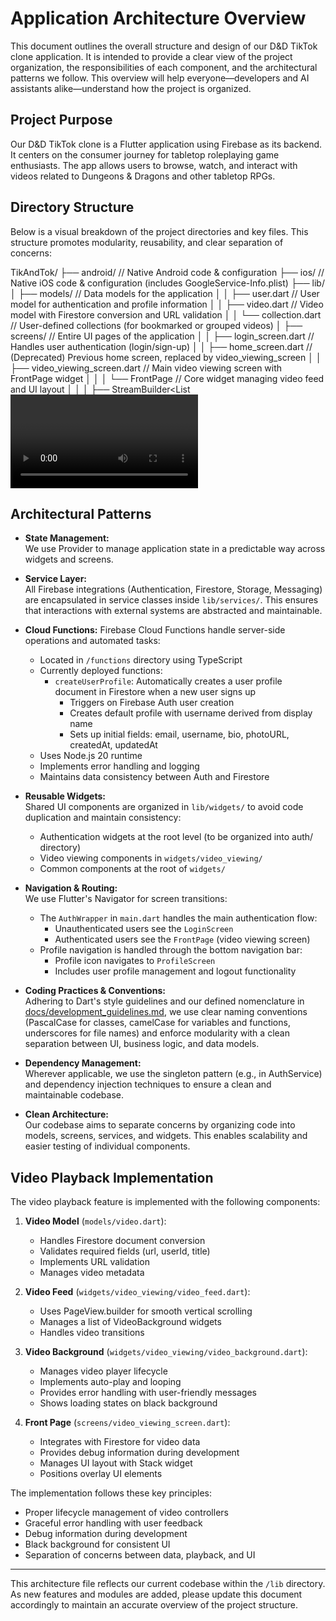 # Application Architecture Overview

This document outlines the overall structure and design of our D&D TikTok clone application. It is intended to provide a clear view of the project organization, the responsibilities of each component, and the architectural patterns we follow. This overview will help everyone—developers and AI assistants alike—understand how the project is organized.

## Project Purpose

Our D&D TikTok clone is a Flutter application using Firebase as its backend. It centers on the consumer journey for tabletop roleplaying game enthusiasts. The app allows users to browse, watch, and interact with videos related to Dungeons & Dragons and other tabletop RPGs.

## Directory Structure

Below is a visual breakdown of the project directories and key files. This structure promotes modularity, reusability, and clear separation of concerns: 

TikAndTok/
├── android/ // Native Android code & configuration
├── ios/ // Native iOS code & configuration (includes GoogleService-Info.plist)
├── lib/
│ ├── models/ // Data models for the application
│ │ ├── user.dart // User model for authentication and profile information
│ │ ├── video.dart // Video model with Firestore conversion and URL validation
│ │ └── collection.dart // User-defined collections (for bookmarked or grouped videos)
│ ├── screens/ // Entire UI pages of the application
│ │ ├── login_screen.dart // Handles user authentication (login/sign-up)
│ │ ├── home_screen.dart // (Deprecated) Previous home screen, replaced by video_viewing_screen
│ │ ├── video_viewing_screen.dart // Main video viewing screen with FrontPage widget
│ │ │ └── FrontPage // Core widget managing video feed and UI layout
│ │ │   ├── StreamBuilder<List<Video>> // Real-time video data from Firestore
│ │ │   ├── Debug Information // Helpful messages for development
│ │ │   └── UI Components // Positioned overlay elements
│ │ ├── profile_screen.dart // User profile management screen with image upload
│ │ ├── saved_videos_screen.dart // (Planned) Lists videos saved/bookmarked by the user
│ │ ├── filter_screen.dart // (Planned) Allows filtering of videos by various criteria
│ │ └── collections_screen.dart // (Planned) UI for managing user-created collections
│ ├── services/ // Service layer handling business logic and Firebase interactions
│ │ ├── auth_service.dart // Authentication operations (email/password, Google sign-in, password reset, etc.)
│ │ ├── firestore_service.dart // CRUD operations for Cloud Firestore
│ │ │ └── Video Operations // Methods for video data management
│ │ │   ├── streamVideos() // Real-time video feed with pagination
│ │ │   ├── getNextVideos() // Fetch next batch of videos
│ │ │   ├── createVideo() // Add new video document
│ │ │   └── updateVideoStats() // Update video metrics
│ │ ├── firebase_storage_service.dart // Manages video uploads and downloads
│ │ └── messaging_service.dart // Handles push notifications
│ ├── widgets/ // Reusable UI components across the app
│ │ ├── video_viewing/ // Video viewing screen components
│ │ │ ├── video_background.dart // Video playback with error handling
│ │ │ │ └── VideoBackground // Manages video player lifecycle
│ │ │   ├── Auto-play and looping
│ │ │   ├── Error states with messages
│ │ │   └── Loading indicators
│ │ │ ├── video_feed.dart // Vertical swipeable video list
│ │ │ │ └── VideoFeed // Manages multiple videos
│ │ │   ├── PageView.builder for smooth scrolling
│ │ │   └── Video URL validation
│ │ │ ├── top_search_button.dart // Search button UI (functionality pending)
│ │ │ ├── right_actions_column.dart // Action buttons UI (functionality pending)
│ │ │ ├── creator_info_group.dart // Creator information UI
│ │ │ └── custom_bottom_navigation_bar.dart // Basic navigation
│ │ ├── auth_form.dart // Renders the authentication form for login and sign-up
│ │ ├── auth_buttons.dart // Contains common buttons
│ │ ├── auth_fields.dart // Standardized input fields for authentication
│ │ ├── auth_snackbars.dart // Custom snackbars for authentication messages
│ │ ├── email_verification_banner.dart // Banner prompting email verification
│ │ └── profile_card.dart // Displays user's profile information
│ ├── firebase_options.dart // Firebase configuration options generated by the FlutterFire CLI
│ └── main.dart // Application entry point; initializes Firebase and sets up routing (with AuthWrapper)
├── docs/ // Documentation and guiding resources
│ ├── architecture.md // This file – an overview of our application structure
│ ├── feature_inventory.md // Inventory of built and planned features
│ └── development_guidelines.md // Coding standards, integration guidelines, and best practices
├── pubspec.yaml // Flutter dependency configuration
└── README.md // Project overview, setup instructions, and more


## Architectural Patterns

- **State Management:**  
  We use Provider to manage application state in a predictable way across widgets and screens.

- **Service Layer:**  
  All Firebase integrations (Authentication, Firestore, Storage, Messaging) are encapsulated in service classes inside `lib/services/`. This ensures that interactions with external systems are abstracted and maintainable.

- **Cloud Functions:**
  Firebase Cloud Functions handle server-side operations and automated tasks:
  - Located in `/functions` directory using TypeScript
  - Currently deployed functions:
    - `createUserProfile`: Automatically creates a user profile document in Firestore when a new user signs up
      - Triggers on Firebase Auth user creation
      - Creates default profile with username derived from display name
      - Sets up initial fields: email, username, bio, photoURL, createdAt, updatedAt
  - Uses Node.js 20 runtime
  - Implements error handling and logging
  - Maintains data consistency between Auth and Firestore

- **Reusable Widgets:**  
  Shared UI components are organized in `lib/widgets/` to avoid code duplication and maintain consistency:
  - Authentication widgets at the root level (to be organized into auth/ directory)
  - Video viewing components in `widgets/video_viewing/`
  - Common components at the root of `widgets/`

- **Navigation & Routing:**  
  We use Flutter's Navigator for screen transitions:
  - The `AuthWrapper` in `main.dart` handles the main authentication flow:
    - Unauthenticated users see the `LoginScreen`
    - Authenticated users see the `FrontPage` (video viewing screen)
  - Profile navigation is handled through the bottom navigation bar:
    - Profile icon navigates to `ProfileScreen`
    - Includes user profile management and logout functionality

- **Coding Practices & Conventions:**  
  Adhering to Dart's style guidelines and our defined nomenclature in [docs/development_guidelines.md](docs/development_guidelines.md), we use clear naming conventions (PascalCase for classes, camelCase for variables and functions, underscores for file names) and enforce modularity with a clean separation between UI, business logic, and data models.

- **Dependency Management:**  
  Wherever applicable, we use the singleton pattern (e.g., in AuthService) and dependency injection techniques to ensure a clean and maintainable codebase.

- **Clean Architecture:**  
  Our codebase aims to separate concerns by organizing code into models, screens, services, and widgets. This enables scalability and easier testing of individual components.

## Video Playback Implementation

The video playback feature is implemented with the following components:

1. **Video Model** (`models/video.dart`):
   - Handles Firestore document conversion
   - Validates required fields (url, userId, title)
   - Implements URL validation
   - Manages video metadata

2. **Video Feed** (`widgets/video_viewing/video_feed.dart`):
   - Uses PageView.builder for smooth vertical scrolling
   - Manages a list of VideoBackground widgets
   - Handles video transitions

3. **Video Background** (`widgets/video_viewing/video_background.dart`):
   - Manages video player lifecycle
   - Implements auto-play and looping
   - Provides error handling with user-friendly messages
   - Shows loading states on black background

4. **Front Page** (`screens/video_viewing_screen.dart`):
   - Integrates with Firestore for video data
   - Provides debug information during development
   - Manages UI layout with Stack widget
   - Positions overlay UI elements

The implementation follows these key principles:
- Proper lifecycle management of video controllers
- Graceful error handling with user feedback
- Debug information during development
- Black background for consistent UI
- Separation of concerns between data, playback, and UI

---

This architecture file reflects our current codebase within the `/lib` directory. As new features and modules are added, please update this document accordingly to maintain an accurate overview of the project structure.